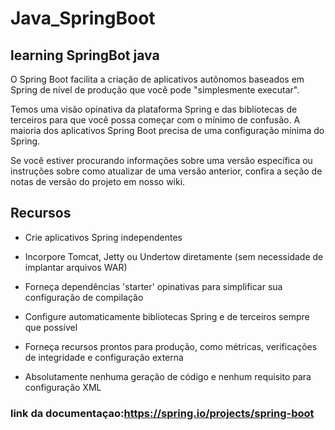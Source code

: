 # Java_SpringBoot

## learning SpringBot java

O Spring Boot facilita a criação de aplicativos autônomos baseados em Spring de nível de produção que você pode "simplesmente executar".

Temos uma visão opinativa da plataforma Spring e das bibliotecas de terceiros para que você possa começar com o mínimo de confusão. A maioria dos aplicativos Spring Boot precisa de uma configuração mínima do Spring.

Se você estiver procurando informações sobre uma versão específica ou instruções sobre como atualizar de uma versão anterior, confira a seção de notas de versão do projeto em nosso wiki.

## Recursos

* Crie aplicativos Spring independentes

* Incorpore Tomcat, Jetty ou Undertow diretamente (sem necessidade de implantar arquivos WAR)

* Forneça dependências 'starter' opinativas para simplificar sua configuração de compilação

* Configure automaticamente bibliotecas Spring e de terceiros sempre que possível

* Forneça recursos prontos para produção, como métricas, verificações de integridade e configuração externa

* Absolutamente nenhuma geração de código e nenhum requisito para configuração XML


### link da documentaçao:<https://spring.io/projects/spring-boot>



